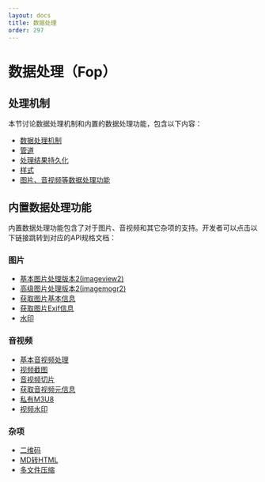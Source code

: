 ```yaml
---
layout: docs
title: 数据处理
order: 297
---
```

<a id="fop"></a>
# 数据处理（Fop）

## 处理机制

本节讨论数据处理机制和内置的数据处理功能，包含以下内容：

* [数据处理机制](/docs/v6/api/overview/fop/fop.html "数据处理机制")
* [管道](/docs/v6/api/overview/fop/pipeline.html "管道")
* [处理结果持久化](/docs/v6/api/overview/fop/persistent-fop.html "处理结果持久化")
* [样式](/docs/v6/api/overview/fop/style.html "样式")
* [图片、音视频等数据处理功能](/docs/v6/api/overview/fop/builtin-fop.html)

## 内置数据处理功能

内置数据处理功能包含了对于图片、音视频和其它杂项的支持。开发者可以点击以下链接跳转到对应的API规格文档：

### 图片

* [基本图片处理版本2(imageview2)](/docs/v6/api/reference/fop/image/imageview2.html)
* [高级图片处理版本2(imagemogr2)](/docs/v6/api/reference/fop/image/imagemogr2.html)
* [获取图片基本信息](/docs/v6/api/reference/fop/image/imageinfo.html)
* [获取图片Exif信息](/docs/v6/api/reference/fop/image/Exif.html)
* [水印](/docs/v6/api/reference/fop/image/watermark.html)

### 音视频

* [基本音视频处理](/docs/v6/api/reference/fop/av/avthumb.html)
* [视频截图](/docs/v6/api/reference/fop/av/vframe.html)
* [音视频切片](/docs/v6/api/reference/fop/av/segtime.html)
* [获取音视频元信息](/docs/v6/api/reference/fop/av/avinfo.html)
* [私有M3U8](/docs/v6/api/reference/fop/av/pm3u8.html)
* [视频水印](/docs/v6/api/reference/fop/av/video-watermark.html)

### 杂项

* [二维码](/docs/v6/api/reference/fop/qrcode.html)
* [MD转HTML](/docs/v6/api/reference/fop/md2html.html)
* [多文件压缩](/docs/v6/api/reference/fop/mkzip.html)
